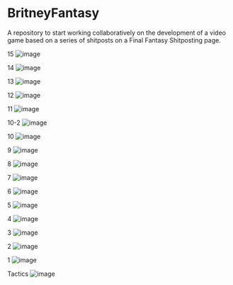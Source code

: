 # BritneyFantasy
A repository to start working collaboratively on the development of a video game based on a series of shitposts on a Final Fantasy Shitposting page.

15 ![image](https://user-images.githubusercontent.com/26450730/120020229-0a6c8c00-bfaf-11eb-8b1d-c9f2a00e3d5a.png)

14 ![image](https://user-images.githubusercontent.com/26450730/120014253-7519c980-bfa7-11eb-9267-258a455e14c9.png)

13 ![image](https://user-images.githubusercontent.com/26450730/120019872-9500bb80-bfae-11eb-93af-d2b0bf873a69.png)

12 ![image](https://user-images.githubusercontent.com/26450730/120020081-e01ace80-bfae-11eb-9614-a6609b2f3ceb.png)

11 ![image](https://user-images.githubusercontent.com/26450730/120020138-f32d9e80-bfae-11eb-992f-af23573a4eed.png)

10-2 ![image](https://user-images.githubusercontent.com/26450730/120021022-23297180-bfb0-11eb-958f-ec0df6820ba3.png)

10 ![image](https://user-images.githubusercontent.com/26450730/120020417-4869b000-bfaf-11eb-94fb-ac156003ac8d.png)

9 ![image](https://user-images.githubusercontent.com/26450730/120019629-4e12c600-bfae-11eb-869c-13b42da33f30.png)

8 ![image](https://user-images.githubusercontent.com/26450730/120020269-18221180-bfaf-11eb-9e2b-6d330389ca60.png)

7 ![image](https://user-images.githubusercontent.com/26450730/120019782-78fd1a00-bfae-11eb-9d52-f871d96e4cef.png)

6 ![image](https://user-images.githubusercontent.com/26450730/120042565-f1c09e00-bfcf-11eb-85ae-26fb972d5641.png)

5 ![image](https://user-images.githubusercontent.com/26450730/120019678-5b2fb500-bfae-11eb-9b1b-aa1f73d592c9.png)

4 ![image](https://user-images.githubusercontent.com/26450730/120019921-a77af500-bfae-11eb-83e9-c90937114470.png)

3 ![image](https://user-images.githubusercontent.com/26450730/120020035-d1ccb280-bfae-11eb-9ff8-1f892ad2dbca.png)

2 ![image](https://user-images.githubusercontent.com/26450730/120020014-c8434a80-bfae-11eb-8787-adba94c507d8.png)

1 ![image](https://user-images.githubusercontent.com/26450730/120020175-fde83380-bfae-11eb-8a77-bc87447e6e10.png)

Tactics ![image](https://user-images.githubusercontent.com/26450730/120020865-ec535b80-bfaf-11eb-8a1f-a54de5a43b3c.png)
